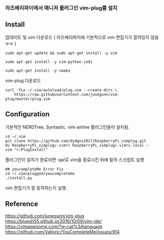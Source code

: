 ### 라즈베리파이에서 매니저 플러그인 vim-plug를 설치

## Install

업데이트 및 vim 다운로드 ( 라즈베리파이에 기본적으로 vim 편집기가 깔려있지 않음 ㅠㅠ )

```
sudo apt-get update && sudo apt-get install -y vim
```
```
sudo apt-get install -y vim-python-jedi
```
```
sudo apt-get install -y cmake
```

vim-plug 다운로드

```
curl -fLo ~/.vim/autoload/plug.vim --create-dirs \
    https://raw.githubusercontent.com/junegunn/vim-plug/master/plug.vim
```

## Configuration

기본적인 NERDTree, Syntastic, vim-airline 플러그인들이 설치됨.

```
cd ~/.vim
git clone https://github.com/dydgns2017/RaspberryPi_vimplug.git 
mv RaspberryPi_vimplug/.vimrc RaspberryPi_vimplug/.vimrc.local ~ 
vim "+:PlugInstall" 
```

플러그인이 설치가 완료되면 :qa!로 vim을 종료시킨 뒤에 밑의 스크립트 실행

```
## youcompleteMe Error Fix
cd ~/.vim/plugged/youcompleteme
./install.py
```

vim 편집기가 잘 동작하는지 실행.

## Reference
https://github.com/junegunn/vim-plug <br />
https://bluesh55.github.io/2016/10/09/vim-ide/ <br />
https://vimawesome.com/?q=cat%3Alanguage <br />
https://github.com/Valloric/YouCompleteMe/issues/914 <br />
